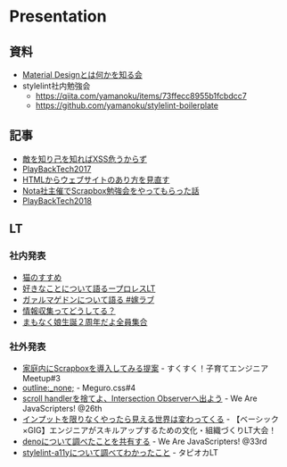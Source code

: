 # Presentation

## 資料
- [Material Designとは何かを知る会](https://speakerdeck.com/yamanoku/material-designtohahe-kawozhi-ruhui)
- stylelint社内勉強会
    - https://qiita.com/yamanoku/items/73ffecc8955b1fcbdcc7
    - https://github.com/yamanoku/stylelint-boilerplate

## 記事
- [敵を知り己を知ればXSS危うからず](https://scrapbox.io/yamanoku/%E6%95%B5%E3%82%92%E7%9F%A5%E3%82%8A%E5%B7%B1%E3%82%92%E7%9F%A5%E3%82%8C%E3%81%B0XSS%E5%8D%B1%E3%81%86%E3%81%8B%E3%82%89%E3%81%9A)
- [PlayBackTech2017](https://scrapbox.io/yamanoku/PlayBackTech2017)
- [HTMLからウェブサイトのあり方を見直す](https://scrapbox.io/yamanoku/HTML%E3%81%8B%E3%82%89%E3%82%A6%E3%82%A7%E3%83%96%E3%82%B5%E3%82%A4%E3%83%88%E3%81%AE%E3%81%82%E3%82%8A%E6%96%B9%E3%82%92%E8%A6%8B%E7%9B%B4%E3%81%99)
- [Nota社主催でScrapbox勉強会をやってもらった話](https://blog.geek.co.jp/archives/2411)
- [PlayBackTech2018](https://scrapbox.io/yamanoku/PlayBackTech2018)

## LT

### 社内発表
- [猫のすすめ](https://yamanoku.net/LT/lt01/)
- [好きなことについて語るープロレスLT](https://yamanoku.net/LT/lt02/)
- [ガァルマゲドンについて語る #嫁ラブ](https://yamanoku.net/LT/lt03/)
- [情報収集ってどうしてる？](https://yamanoku.net/LT/lt04/)
- [まもなく娘生誕２周年だよ全員集合](https://yamanoku.net/LT/lt05/)

### 社外発表
- [家庭内にScrapboxを導入してみる提案](https://scrapbox.io/yamanoku/%E5%AE%B6%E5%BA%AD%E5%86%85%E3%81%ABScrapbox%E3%82%92%E5%B0%8E%E5%85%A5%E3%81%97%E3%81%A6%E3%81%BF%E3%82%8B%E6%8F%90%E6%A1%88) - すくすく！子育てエンジニア Meetup#3
- [outline:_none;](https://scrapbox.io/yamanoku/outline:_none%3B) - Meguro.css#4
- [scroll handlerを捨てよ、Intersection Observerへ出よう](https://scrapbox.io/yamanoku/scroll_handler%E3%82%92%E6%8D%A8%E3%81%A6%E3%82%88%E3%80%81Intersection_Observer%E3%81%B8%E5%87%BA%E3%82%88%E3%81%86) - We Are JavaScripters! @26th
- [インプットを限りなくやったら見える世界は変わってくる](https://scrapbox.io/yamanoku/%E3%82%A4%E3%83%B3%E3%83%97%E3%83%83%E3%83%88%E3%82%92%E9%99%90%E3%82%8A%E3%81%AA%E3%81%8F%E3%82%84%E3%81%A3%E3%81%9F%E3%82%89%E8%A6%8B%E3%81%88%E3%82%8B%E4%B8%96%E7%95%8C%E3%81%AF%E5%A4%89%E3%82%8F%E3%81%A3%E3%81%A6%E3%81%8F%E3%82%8B) - 【ベーシック×GIG】エンジニアがスキルアップするための文化・組織づくりLT大会！
- [denoについて調べたことを共有する](https://scrapbox.io/yamanoku/deno%E3%81%AB%E3%81%A4%E3%81%84%E3%81%A6%E8%AA%BF%E3%81%B9%E3%81%9F%E3%81%93%E3%81%A8%E3%82%92%E5%85%B1%E6%9C%89%E3%81%99%E3%82%8B) - We Are JavaScripters! @33rd
- [stylelint-a11yについて調べてわかったこと](https://scrapbox.io/yamanoku/stylelint-a11y%E3%81%AB%E3%81%A4%E3%81%84%E3%81%A6%E8%AA%BF%E3%81%B9%E3%81%A6%E3%82%8F%E3%81%8B%E3%81%A3%E3%81%9F%E3%81%93%E3%81%A8) - タピオカLT


